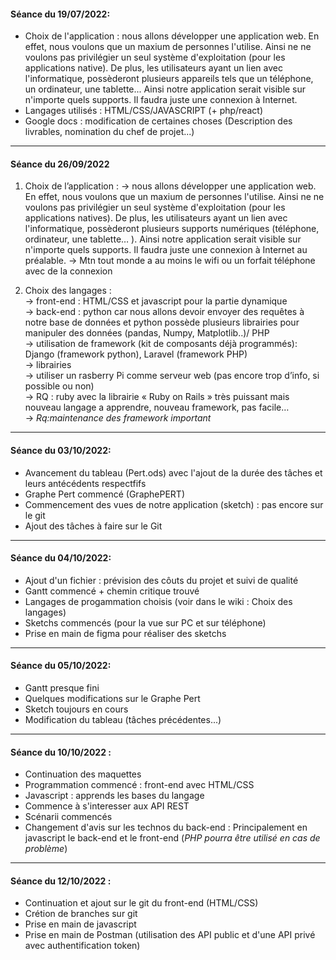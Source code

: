 #### Séance du 19/07/2022: <br>
- Choix de l'application : nous allons développer une application web. En effet,
nous voulons que un maxium de personnes l'utilise. Ainsi ne ne voulons pas privilégier un seul
système d'exploitation (pour les applications native). De plus, les utilisateurs ayant un lien avec 
l'informatique, possèderont plusieurs appareils tels que un téléphone, un ordinateur, une tablette...
Ainsi notre application serait visible sur n'importe quels supports. Il faudra juste une connexion à Internet. <br>
- Langages utilisés : HTML/CSS/JAVASCRIPT (+ php/react)  <br>
- Google docs : modification de certaines choses (Description des livrables, nomination du chef de projet...) <br>

***

#### Séance du 26/09/2022 <br>
1. Choix de l’application :
	→ nous allons développer une application web. En effet, nous voulons que un maxium de personnes l'utilise. Ainsi ne ne voulons pas privilégier un seul système d'exploitation (pour les applications natives). De plus, les utilisateurs ayant un lien avec l'informatique, possèderont plusieurs supports numériques (téléphone,  ordinateur, une tablette… ). Ainsi notre application serait visible sur n'importe quels supports. Il faudra juste une connexion à Internet au préalable. 
	→ Mtn tout monde a au moins le wifi ou un forfait téléphone avec de la connexion

2. Choix des langages : <br>
	→ front-end : HTML/CSS et javascript pour la partie dynamique <br>
	→ back-end : python car nous allons devoir envoyer des requêtes à notre base de données et python possède plusieurs librairies pour manipuler des données (pandas, Numpy, Matplotlib..)/ PHP <br>
	→ utilisation de framework (kit de composants déjà programmés): Django (framework python), Laravel (framework PHP) <br>
	→ librairies <br>
	→ utiliser un rasberry Pi comme serveur web (pas encore trop d’info, si possible ou non) <br>
	→ RQ : ruby avec la librairie « Ruby on Rails » très puissant mais nouveau langage a apprendre, nouveau framework, pas facile… <br>
	→ *Rq:maintenance des framework important* <br>

***

#### Séance du 03/10/2022: <br>
- Avancement du tableau (Pert.ods) avec l'ajout de la durée des tâches et leurs antécédents respectfifs <br>
- Graphe Pert commencé (GraphePERT)    
- Commencement des vues de notre application (sketch) : pas encore sur le git 
- Ajout des tâches à faire sur le Git

***

#### Séance du 04/10/2022: <br>
- Ajout d'un fichier : prévision des côuts du projet et suivi de qualité
- Gantt commencé + chemin critique trouvé
- Langages de progammation choisis (voir dans le wiki : Choix des langages)
- Sketchs commencés (pour la vue sur PC et sur téléphone)
- Prise en main de figma pour réaliser des sketchs 

***

#### Séance du 05/10/2022: <br>
- Gantt presque fini
- Quelques modifications sur le Graphe Pert
- Sketch toujours en cours
- Modification du tableau (tâches précédentes...)

***

#### Séance du 10/10/2022 :
- Continuation des maquettes
- Programmation commencé : front-end avec HTML/CSS
- Javascript : apprends les bases du langage
- Commence à s'interesser aux API REST
- Scénarii commencés
- Changement d'avis sur les technos du back-end : Principalement en javascript le back-end et le front-end (*PHP pourra être utilisé en cas de problème*)

***

#### Séance du 12/10/2022 :
- Continuation et ajout sur le git du front-end (HTML/CSS)
- Crétion de branches sur git
- Prise en main de javascript 
- Prise en main de Postman (utilisation des API public et d'une API privé avec authentification token)






